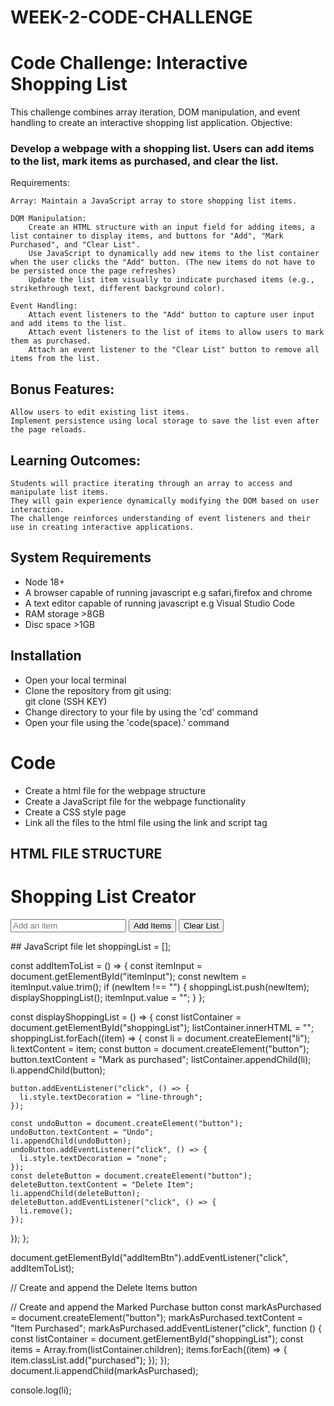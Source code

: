 # WEEK-2-CODE-CHALLENGE

# Code Challenge: Interactive Shopping List

This challenge combines array iteration, DOM manipulation, and event handling to create an interactive shopping list application.
Objective:

### Develop a webpage with a shopping list. Users can add items to the list, mark items as purchased, and clear the list.

Requirements:

    Array: Maintain a JavaScript array to store shopping list items.

    DOM Manipulation:
        Create an HTML structure with an input field for adding items, a list container to display items, and buttons for "Add", "Mark Purchased", and "Clear List".
        Use JavaScript to dynamically add new items to the list container when the user clicks the "Add" button. (The new items do not have to be persisted once the page refreshes)
        Update the list item visually to indicate purchased items (e.g., strikethrough text, different background color).

    Event Handling:
        Attach event listeners to the "Add" button to capture user input and add items to the list.
        Attach event listeners to the list of items to allow users to mark them as purchased.
        Attach an event listener to the "Clear List" button to remove all items from the list.

## Bonus Features:

    Allow users to edit existing list items.
    Implement persistence using local storage to save the list even after the page reloads.

## Learning Outcomes:

    Students will practice iterating through an array to access and manipulate list items.
    They will gain experience dynamically modifying the DOM based on user interaction.
    The challenge reinforces understanding of event listeners and their use in creating interactive applications.

## System Requirements

- Node 18+
- A browser capable of running javascript e.g safari,firefox and chrome
- A text editor capable of running javascript e.g Visual Studio Code
- RAM storage >8GB
- Disc space >1GB

## Installation

- Open your local terminal
- Clone the repository from git using:  
   git clone (SSH KEY)
- Change directory to your file by using the 'cd' command
- Open your file using the 'code(space).' command

# Code

- Create a html file for the webpage structure
- Create a JavaScript file for the webpage functionality
- Create a CSS style page
- Link all the files to the html file using the link and script tag

## HTML FILE STRUCTURE

<!DOCTYPE html>
<html>
  <head>
    <meta charset="utf-8" />
    <meta http-equiv="X-UA-Compatible" content="IE=edge" />
    <title>Interactive Shopping List</title>
    <meta name="viewport" content="width=device-width, initial-scale=1" />
    <link rel="stylesheet" type="text/css" media="screen" href="style.css" />
  </head>
  <body>
    <h1>Shopping List Creator</h1>
    <input type="text" id="itemInput" placeholder="Add an item" />
    <button id="addItemBtn">Add Items</button>
    <button id="deleteButton">Clear List</button>
    <ul id="shoppingList"></ul>
    <script src="script.js"></script>
  </body>
</html>
## JavaScript file
let shoppingList = [];

const addItemToList = () => {
const itemInput = document.getElementById("itemInput");
const newItem = itemInput.value.trim();
if (newItem !== "") {
shoppingList.push(newItem);
displayShoppingList();
itemInput.value = "";
}
};

const displayShoppingList = () => {
const listContainer = document.getElementById("shoppingList");
listContainer.innerHTML = "";
shoppingList.forEach((item) => {
const li = document.createElement("li");
li.textContent = item;
const button = document.createElement("button");
button.textContent = "Mark as purchased";
listContainer.appendChild(li);
li.appendChild(button);

    button.addEventListener("click", () => {
      li.style.textDecoration = "line-through";
    });

    const undoButton = document.createElement("button");
    undoButton.textContent = "Undo";
    li.appendChild(undoButton);
    undoButton.addEventListener("click", () => {
      li.style.textDecoration = "none";
    });
    const deleteButton = document.createElement("button");
    deleteButton.textContent = "Delete Item";
    li.appendChild(deleteButton);
    deleteButton.addEventListener("click", () => {
      li.remove();
    });

});
};

document.getElementById("addItemBtn").addEventListener("click", addItemToList);

// Create and append the Delete Items button

// Create and append the Marked Purchase button
const markAsPurchased = document.createElement("button");
markAsPurchased.textContent = "Item Purchased";
markAsPurchased.addEventListener("click", function () {
const listContainer = document.getElementById("shoppingList");
const items = Array.from(listContainer.children);
items.forEach((item) => {
item.classList.add("purchased");
});
});
document.li.appendChild(markAsPurchased);

console.log(li);
